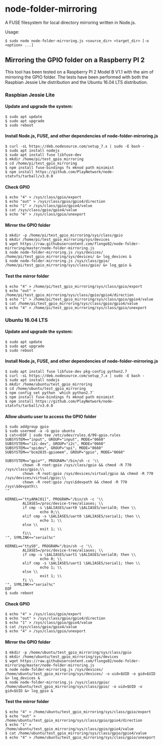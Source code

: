 # node-folder-mirroring
A FUSE filesystem for local directory mirroring written in Node.js. 

Usage: 

```
$ sudo node node-folder-mirroring.js <source_dir> <target_dir> [-o <option> ...]
```

## Mirroring the GPIO folder on a Raspberry PI 2
This tool has been tested on a Raspberry PI 2 Model B V1.1 with the aim of mirroring the GPIO folder. The tests have been performed with both the Raspbian Jessie Lite distribution and the Ubuntu 16.04 LTS distribution.

### Raspbian Jessie Lite

#### Update and upgrade the system:
```
$ sudo apt update
$ sudo apt upgrade
$ sudo reboot
```

#### Install Node.js, FUSE, and other dependencies of node-folder-mirroring.js
```
$ curl -sL https://deb.nodesource.com/setup_7.x | sudo -E bash -
$ sudo apt install nodejs
$ sudo apt install fuse libfuse-dev
$ mkdir /home/pi/test_gpio_mirroring
$ cd /home/pi/test_gpio_mirroring
$ npm install fuse-bindings fs mknod path minimist
$ npm install https://github.com/PlayNetwork/node-statvfs/tarball/v3.0.0
```

#### Check GPIO
```
$ echo "4" > /sys/class/gpio/export
$ echo "out" > /sys/class/gpio/gpio4/direction
$ echo "1" > /sys/class/gpio/gpio4/value
$ cat /sys/class/gpio/gpio4/value
$ echo "4" > /sys/class/gpio/unexport
```

#### Mirror the GPIO folder
```
$ mkdir -p /home/pi/test_gpio_mirroring/sys/class/gpio
$ mkdir /home/pi/test_gpio_mirroring/sys/devices
$ wget https://raw.githubusercontent.com/flongo82/node-folder-mirroring/master/node-folder-mirroring.js
$ node node-folder-mirroring.js /sys/devices/ /home/pi/test_gpio_mirroring/sys/devices/ &> log_devices &
$ node node-folder-mirroring.js /sys/class/gpio/ /home/pi/test_gpio_mirroring/sys/class/gpio/ &> log_gpio &
```

#### Test the mirror folder
```
$ echo "4" > /home/pi/test_gpio_mirroring/sys/class/gpio/export
$ echo "out" > /home/pi/test_gpio_mirroring/sys/class/gpio/gpio4/direction
$ echo "1" > /home/pi/test_gpio_mirroring/sys/class/gpio/gpio4/value
$ cat /home/pi/test_gpio_mirroring/sys/class/gpio/gpio4/value
$ echo "4" > /home/pi/test_gpio_mirroring/sys/class/gpio/unexport
```

### Ubuntu 16.04 LTS

#### Update and upgrade the system:
```
$ sudo apt update
$ sudo apt upgrade
$ sudo reboot
```

#### Install Node.js, FUSE, and other dependencies of node-folder-mirroring.js
```
$ sudo apt install fuse libfuse-dev pkg-config python2.7
$ curl -sL https://deb.nodesource.com/setup_7.x | sudo -E bash -
$ sudo apt install nodejs
$ mkdir /home/ubuntu/test_gpio_mirroring
$ cd /home/ubuntu/test_gpio_mirroring
$ npm config set python `which python2.7`
$ npm install fuse-bindings fs mknod path minimist
$ npm install https://github.com/PlayNetwork/node-statvfs/tarball/v3.0.0
```

#### Allow ubuntu user to access the GPIO folder
```
$ sudo addgroup gpio
$ sudo usermod -a -G gpio ubuntu
$ cat<<EOF | sudo tee /etc/udev/rules.d/99-gpio.rules
SUBSYSTEM=="input", GROUP="input", MODE="0660"
SUBSYSTEM=="i2c-dev", GROUP="i2c", MODE="0660"
SUBSYSTEM=="spidev", GROUP="spi", MODE="0660"
SUBSYSTEM=="bcm2835-gpiomem", GROUP="gpio", MODE="0660"

SUBSYSTEM=="gpio*", PROGRAM="/bin/sh -c '\\
        chown -R root:gpio /sys/class/gpio && chmod -R 770 /sys/class/gpio;\\
        chown -R root:gpio /sys/devices/virtual/gpio && chmod -R 770 /sys/devices/virtual/gpio;\\
        chown -R root:gpio /sys\$devpath && chmod -R 770 /sys\$devpath\\
'"

KERNEL=="ttyAMA[01]", PROGRAM="/bin/sh -c '\\
        ALIASES=/proc/device-tree/aliases; \\
        if cmp -s \$ALIASES/uart0 \$ALIASES/serial0; then \\
                echo 0;\\
        elif cmp -s \$ALIASES/uart0 \$ALIASES/serial1; then \\
                echo 1; \\
        else \\
                exit 1; \\
        fi\\
'", SYMLINK+="serial%c"

KERNEL=="ttyS0", PROGRAM="/bin/sh -c '\\
        ALIASES=/proc/device-tree/aliases; \\
        if cmp -s \$ALIASES/uart1 \$ALIASES/serial0; then \\
                echo 0; \\
        elif cmp -s \$ALIASES/uart1 \$ALIASES/serial1; then \\
                echo 1; \\
        else \\
                exit 1; \\
        fi \\
'", SYMLINK+="serial%c"
EOF
$ sudo reboot
```

#### Check GPIO
```
$ echo "4" > /sys/class/gpio/export
$ echo "out" > /sys/class/gpio/gpio4/direction
$ echo "1" > /sys/class/gpio/gpio4/value
$ cat /sys/class/gpio/gpio4/value
$ echo "4" > /sys/class/gpio/unexport
```

#### Mirror the GPIO folder
```
$ mkdir -p /home/ubuntu/test_gpio_mirroring/sys/class/gpio
$ mkdir /home/ubuntu/test_gpio_mirroring/sys/devices
$ wget https://raw.githubusercontent.com/flongo82/node-folder-mirroring/master/node-folder-mirroring.js
$ node node-folder-mirroring.js /sys/devices/ /home/ubuntu/test_gpio_mirroring/sys/devices/ -o uid=$UID -o gid=$UID &> log_devices &
$ node node-folder-mirroring.js /sys/class/gpio/ /home/ubuntu/test_gpio_mirroring/sys/class/gpio/ -o uid=$UID -o gid=$UID &> log_gpio &
```

#### Test the mirror folder
```
$ echo "4" > /home/ubuntu/test_gpio_mirroring/sys/class/gpio/export
$ echo "out" > /home/ubuntu/test_gpio_mirroring/sys/class/gpio/gpio4/direction
$ echo "1" > /home/ubuntu/test_gpio_mirroring/sys/class/gpio/gpio4/value
$ cat /home/ubuntu/test_gpio_mirroring/sys/class/gpio/gpio4/value
$ echo "4" > /home/ubuntu/test_gpio_mirroring/sys/class/gpio/unexport
```
